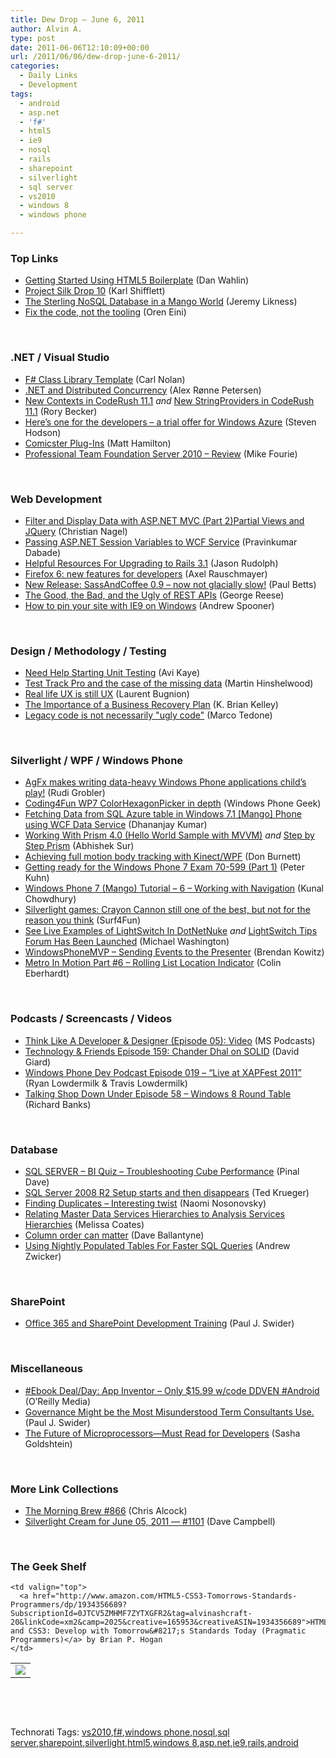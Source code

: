 ```yaml
---
title: Dew Drop – June 6, 2011
author: Alvin A.
type: post
date: 2011-06-06T12:10:09+00:00
url: /2011/06/06/dew-drop-june-6-2011/
categories:
  - Daily Links
  - Development
tags:
  - android
  - asp.net
  - 'f#'
  - html5
  - ie9
  - nosql
  - rails
  - sharepoint
  - silverlight
  - sql server
  - vs2010
  - windows 8
  - windows phone

---
```

### <a name="top"></a>Top Links

  * [Getting Started Using HTML5 Boilerplate][1] (Dan Wahlin)
  * [Project Silk Drop 10][2] (Karl Shifflett)
  * [The Sterling NoSQL Database in a Mango World][3] (Jeremy Likness)
  * [Fix the code, not the tooling][4] (Oren Eini)

&#160;

### <a name="dotnet"></a>.NET / Visual Studio

  * [F# Class Library Template][5] (Carl Nolan)
  * [.NET and Distributed Concurrency][6] (Alex Rønne Petersen)
  * [New Contexts in CodeRush 11.1][7] _and_ [New StringProviders in CodeRush 11.1][8] (Rory Becker)
  * [Here’s one for the developers – a trial offer for Windows Azure][9] (Steven Hodson)
  * [Comicster Plug-Ins][10] (Matt Hamilton)
  * [Professional Team Foundation Server 2010 – Review][11] (Mike Fourie)

&#160;

### <a name="web"></a>Web Development

  * [Filter and Display Data with ASP.NET MVC (Part 2)Partial Views and JQuery][12] (Christian Nagel)
  * [Passing ASP.NET Session Variables to WCF Service][13] (Pravinkumar Dabade)
  * [Helpful Resources For Upgrading to Rails 3.1][14] (Jason Rudolph)
  * [Firefox 6: new features for developers][15] (Axel Rauschmayer)
  * [New Release: SassAndCoffee 0.9 – now not glacially slow!][16] (Paul Betts)
  * [The Good, the Bad, and the Ugly of REST APIs][17] (George Reese)
  * <a href="http://feedproxy.google.com/~r/ubelly/~3/jz_NM5AYcsU/" target="_blank">How to pin your site with IE9 on Windows</a> (Andrew Spooner)

&#160;

### <a name="design"></a>Design / Methodology / Testing

  * [Need Help Starting Unit Testing][18] (Avi Kaye)
  * [Test Track Pro and the case of the missing data][19] (Martin Hinshelwood)
  * [Real life UX is still UX][20] (Laurent Bugnion)
  * [The Importance of a Business Recovery Plan][21] (K. Brian Kelley)
  * [Legacy code is not necessarily "ugly code"][22] (Marco Tedone)

&#160;

### <a name="silverlight"></a>Silverlight / WPF / Windows Phone

  * [AgFx makes writing data-heavy Windows Phone applications child&#8217;s play!][23] (Rudi Grobler)
  * [Coding4Fun WP7 ColorHexagonPicker in depth][24] (Windows Phone Geek)
  * [Fetching Data from SQL Azure table in Windows 7.1 [Mango] Phone using WCF Data Service][25] (Dhananjay Kumar)
  * [Working With Prism 4.0 (Hello World Sample with MVVM)][26] _and_ [Step by Step Prism][27] (Abhishek Sur)
  * [Achieving full motion body tracking with Kinect/WPF][28] (Don Burnett)
  * [Getting ready for the Windows Phone 7 Exam 70-599 (Part 1)][29] (Peter Kuhn)
  * [Windows Phone 7 (Mango) Tutorial &#8211; 6 &#8211; Working with Navigation][30] (Kunal Chowdhury)
  * [Silverlight games: Crayon Cannon still one of the best, but not for the reason you think][31] (Surf4Fun)
  * [See Live Examples of LightSwitch In DotNetNuke][32] _and_ [LightSwitch Tips Forum Has Been Launched][33] (Michael Washington)
  * [WindowsPhoneMVP &#8211; Sending Events to the Presenter][34] (Brendan Kowitz)
  * [Metro In Motion Part #6 – Rolling List Location Indicator][35] (Colin Eberhardt)

&#160;

### <a name="podcasts"></a>Podcasts / Screencasts / Videos

  * [Think Like A Developer & Designer (Episode 05): Video][36] (MS Podcasts)
  * <a href="http://feedproxy.google.com/~r/TechnologyAndFriends/~3/z-4gdx8bgwI/tf159.aspx" target="_blank">Technology & Friends Episode 159: Chander Dhal on SOLID</a> (David Giard)
  * <a href="http://feedproxy.google.com/~r/WindowsPhoneDevPodcast/~3/YvNaTAU_gIY/" target="_blank">Windows Phone Dev Podcast Episode 019 – “Live at XAPFest 2011”</a> (Ryan Lowdermilk & Travis Lowdermilk)
  * <a href="http://feedproxy.google.com/~r/TalkingShopDownUnder/~3/UEGU7oT2Mtc/episode-58-windows-8-round-table.html" target="_blank">Talking Shop Down Under Episode 58 – Windows 8 Round Table</a> (Richard Banks)

&#160;

### <a name="db"></a>Database

  * [SQL SERVER – BI Quiz – Troubleshooting Cube Performance][37] (Pinal Dave)
  * [SQL Server 2008 R2 Setup starts and then disappears][38] (Ted Krueger)
  * [Finding Duplicates &#8211; Interesting twist][39] (Naomi Nosonovsky)
  * [Relating Master Data Services Hierarchies to Analysis Services Hierarchies][40] (Melissa Coates)
  * [Column order can matter][41] (Dave Ballantyne)
  * [Using Nightly Populated Tables For Faster SQL Queries][42] (Andrew Zwicker)

&#160;

### <a name="sp"></a>SharePoint

  * [Office 365 and SharePoint Development Training][43] (Paul J. Swider)

&#160;

### <a name="misc"></a>Miscellaneous

  * [#Ebook Deal/Day: App Inventor &#8211; Only $15.99 w/code DDVEN #Android][44] (O&#8217;Reilly Media)
  * [Governance Might be the Most Misunderstood Term Consultants Use.][45] (Paul J. Swider)
  * [The Future of Microprocessors—Must Read for Developers][46] (Sasha Goldshtein)

&#160;

### <a name="links"></a>More Link Collections

  * [The Morning Brew #866][47] (Chris Alcock)
  * [Silverlight Cream for June 05, 2011 &#8212; #1101][48] (Dave Campbell)

&#160;

### <a name="shelf"></a>The Geek Shelf

<table border="0" cellspacing="0" cellpadding="0">
  <tr>
    <td>
      <img data-recalc-dims="1" decoding="async" src="https://i0.wp.com/ecx.images-amazon.com/images/I/51rGLcXiuNL._SL160_.jpg?w=660" />
    </td>
    
    <td valign="top">
      <a href="http://www.amazon.com/HTML5-CSS3-Tomorrows-Standards-Programmers/dp/1934356689?SubscriptionId=0JTCV5ZMHMF7ZYTXGFR2&tag=alvinashcraft-20&linkCode=xm2&camp=2025&creative=165953&creativeASIN=1934356689">HTML5 and CSS3: Develop with Tomorrow&#8217;s Standards Today (Pragmatic Programmers)</a> by Brian P. Hogan
    </td>
  </tr>
</table>

&#160;

<div style="padding-bottom: 0px; margin: 0px; padding-left: 0px; padding-right: 0px; display: inline; float: none; padding-top: 0px" id="scid:C16BAC14-9A3D-4c50-9394-FBFEF7A93539:3288a44a-b663-4484-b32b-6ed831039ed1" class="wlWriterEditableSmartContent">
  <!--dotnetkickit-->
</div>

&#160;

<div style="padding-bottom: 0px; margin: 0px; padding-left: 0px; padding-right: 0px; display: inline; float: none; padding-top: 0px" id="scid:0767317B-992E-4b12-91E0-4F059A8CECA8:24457c9e-aea5-4e01-8554-241aa1cd8227" class="wlWriterEditableSmartContent">
  Technorati Tags: <a href="http://technorati.com/tags/vs2010" rel="tag">vs2010</a>,<a href="http://technorati.com/tags/f%23" rel="tag">f#</a>,<a href="http://technorati.com/tags/windows+phone" rel="tag">windows phone</a>,<a href="http://technorati.com/tags/nosql" rel="tag">nosql</a>,<a href="http://technorati.com/tags/sql+server" rel="tag">sql server</a>,<a href="http://technorati.com/tags/sharepoint" rel="tag">sharepoint</a>,<a href="http://technorati.com/tags/silverlight" rel="tag">silverlight</a>,<a href="http://technorati.com/tags/html5" rel="tag">html5</a>,<a href="http://technorati.com/tags/windows+8" rel="tag">windows 8</a>,<a href="http://technorati.com/tags/asp.net" rel="tag">asp.net</a>,<a href="http://technorati.com/tags/ie9" rel="tag">ie9</a>,<a href="http://technorati.com/tags/rails" rel="tag">rails</a>,<a href="http://technorati.com/tags/android" rel="tag">android</a>
</div>

 [1]: http://weblogs.asp.net/dwahlin/archive/2011/06/05/getting-started-using-html5-boilerplate.aspx
 [2]: http://karlshifflett.wordpress.com/2011/06/05/project-silk-drop-10/
 [3]: http://feedproxy.google.com/~r/CSharperImage/~3/Xy3-FW5xwE0/sterling-nosql-database-in-mango-world.html
 [4]: http://feedproxy.google.com/~r/AyendeRahien/~3/2T3seCzE034/fix-the-code-not-the-tooling
 [5]: http://blogs.msdn.com/b/mcsuksoldev/archive/2011/06/05/f-class-library-template.aspx
 [6]: http://xtzgzorex.wordpress.com/2011/06/06/net-and-distributed-concurrency/
 [7]: http://community.devexpress.com/blogs/rorybecker/archive/2011/06/06/new-contexts-in-coderush-11-1.aspx
 [8]: http://community.devexpress.com/blogs/rorybecker/archive/2011/06/06/new-stringproviders-in-coderush-11-1.aspx
 [9]: http://feedproxy.google.com/~r/Winextra/~3/mioWiR7o1Ek/
 [10]: http://matthamilton.net/comicster-plugins
 [11]: http://mikefourie.wordpress.com/2011/06/05/professional-team-foundation-server-2010-review/
 [12]: http://weblogs.thinktecture.com/cnagel/2011/06/filter-and-display-data-with-aspnet-mvc-part-2partial-views-and-jquery.html
 [13]: http://feedproxy.google.com/~r/netCurryRecentArticles/~3/KaoDjJf0eUw/ShowArticle.aspx
 [14]: http://feedproxy.google.com/~r/jasonrudolph/~3/MBEP3AZF9YQ/
 [15]: http://feeds.dzone.com/~r/zones/css/~3/yDJ9BCrKdxw/firefox-6-new-features
 [16]: http://blog.paulbetts.org/index.php/2011/06/06/new-release-sassandcoffee-0-9-now-not-glacially-slow/
 [17]: http://feeds.oreilly.com/~r/oreilly/news/~3/KMlya_OeILI/the-good-the-bad-the-ugly-of-rest-apis.html
 [18]: http://feedproxy.google.com/~r/Typemock/~3/p8XCmP5EMus/need-help-starting-unit-testing.html
 [19]: http://feedproxy.google.com/~r/MartinHinshelwood/~3/YPuXB34i5UM/
 [20]: http://feedproxy.google.com/~r/galasoft/~3/ESPEUZubjl8/real-life-ux-is-still-ux.aspx
 [21]: http://www.sqlservercentral.com/blogs/brian_kelley/archive/2011/06/06/the-importance-of-a-business-recovery-plan.aspx
 [22]: http://feeds.dzone.com/~r/zones/agile/~3/CBlJWPXHi9s/legacy-code-not-necessarily
 [23]: http://feedproxy.google.com/~r/RudiGroblerInTheCloud/~3/HZRZRsE93cM/agfx-makes-writing-data-heavy-windows-phone-applications-child-s-play
 [24]: http://www.windowsphonegeek.com/articles/Coding4Fun-WP7-ColorHexagonPicker-in-depth
 [25]: http://debugmode.net/2011/06/05/fetching-data-from-sql-azure-table-in-windows-7-1-mango-phone-using-wcf-data-service/
 [26]: http://feedproxy.google.com/~r/abhisheksur/WTgI/~3/YrfzhBp-r9Y/working-with-prism-40-hello-world.html
 [27]: http://feedproxy.google.com/~r/abhisheksur/WTgI/~3/g9na5e7tjks/step-by-step-prism.html
 [28]: http://feedproxy.google.com/~r/d4dotnet/~3/tGFsJoQ4P0Y/post.aspx
 [29]: http://feedproxy.google.com/~r/silverlightshow/~3/LW_VWTpqhOY/Getting-ready-for-the-Windows-Phone-7-Exam-70-599-Part-1.aspx
 [30]: http://feedproxy.google.com/~r/kunal2383/~3/t1S4Ga3y_68/windows-phone-7-mango-tutorial-6.html
 [31]: http://feedproxy.google.com/~r/BuildingGamesBasedOnSilverlightAndExpressions/~3/EoeF8UwLN2w/silverlight-games-crayon-cannon-still-one-of-the-best-but-not-for-the-reason-you-think.aspx
 [32]: http://openlightgroup.net/Blog/tabid/58/EntryId/171/See-Live-Examples-of-LightSwitch-In-DotNetNuke.aspx
 [33]: http://openlightgroup.net/Blog/tabid/58/EntryId/173/LightSwitch-Tips-Forum-Has-Been-Launched.aspx
 [34]: http://feedproxy.google.com/~r/OverTheCode/~3/MDGilmFlx_I/attaching-events
 [35]: http://www.scottlogic.co.uk/blog/colin/2011/06/metro-in-motion-part-6-rolling-list-location-indicator/
 [36]: http://www.microsoft.com/events/podcasts/default.aspx?audience=Audience-e5381407-359f-4922-97d0-0237af790eee&pageId=x7342&source=Microsoft-Podcasts-for-Developers&WT.rss_ev=a
 [37]: http://blog.sqlauthority.com/2011/06/06/sql-server-bi-quiz-troubleshooting-cube-performance/
 [38]: http://blogs.lessthandot.com/index.php/DataMgmt/DBAdmin/sql-server-2008-r2-setup
 [39]: http://blogs.lessthandot.com/index.php/DataMgmt/DataDesign/finding-duplicates-interesting-twist
 [40]: http://feedproxy.google.com/~r/sqlserverpedia/~3/EIWSZCmN__k/
 [41]: http://sqlblogcasts.com/blogs/sqlandthelike/archive/2011/06/06/column-order-can-matter.aspx
 [42]: http://www.sqlservercentral.com/blogs/helpwithsql/archive/2011/06/05/using-nightly-populated-tables-for-faster-sql-queries.aspx
 [43]: http://www.paulswider.com/2011/06/office-365-and-sharepoint-development-training.html
 [44]: http://feeds.oreilly.com/~r/oreilly/news/~3/phNtQQUKllg/
 [45]: http://www.paulswider.com/2011/06/governance-might-be-the-most-overused-term-in-the-sharepoint-community.html
 [46]: http://blogs.microsoft.co.il/blogs/sasha/archive/2011/06/05/the-future-of-microprocessors-must-read-for-developers.aspx
 [47]: http://feedproxy.google.com/~r/ReflectivePerspective/~3/2DtZcGvBOq0/
 [48]: http://geekswithblogs.net/WynApseTechnicalMusings/archive/2011/06/05/145731.aspx